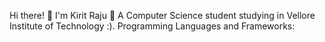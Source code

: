 

Hi there! 👋 I'm Kirit Raju 🙂
A Computer Science student studying in Vellore Institute of Technology :).
Programming Languages and Frameworks:
              
